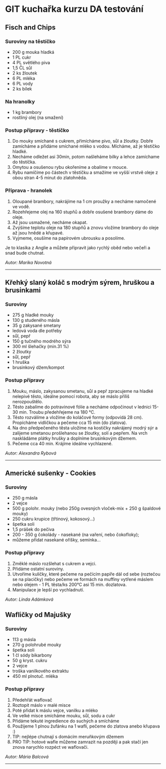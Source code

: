 # GIT kuchařka kurzu DA testování

## Fisch and Chips 

### Suroviny na těstíčko
* 200 g mouka hladká
* 1 PL cukr
* 4 PL světlého piva
* 1,5 ČL sůl
* 2 ks žloutek
* 6 PL mléka
* 6 PL vody
* 2 ks bílek

### Na hranolky
* 1 kg brambory
* rostliný olej (na smažení)

### Postup přípravy - těstíčko 
1. Do mouky smíchané s cukrem, přimícháme pivo, sůl
   a žloutky. Dobře zamícháme a přidáme smíchané mléko s vodou. Mícháme, až je těstíčko hladké.
3. Necháme odležet asi 30min, potom našleháme bilky a lehce zamíchame do těstíčka.
4. Omytou a osušenou rybu okořeníme a obalíme v mouce.
5. Rybu namíčíme po částech v těstíčku a smažíme ve vyšší vrstvě oleje z obou stran 4-5 minut do zlatohněda.

### Příprava - hranolek
1. Oloupané brambory, nakrájíme na 1 cm proužky a necháme namočené ve vodě.
2. Rozehřejeme olej na 160 stupňů a dobře osušené brambory dáme do oleje.
3. Až jsou usmažené, necháme okapat.
4. Zvýšíme teplotu oleje na 180 stupňů a znovu vložíme brambory do oleje až jsou hnědé a křupavé.
5. Vyjmeme, osušíme na papírovém ubrousku a posolíme.
 

Je to klasika z Anglie a můžete připravit jako rychlý oběd nebo večeři a snad bude chutnat.

_Autor: Marika Novotná_

---

## Křehký slaný koláč s modrým sýrem, hruškou a brusinkami

### Suroviny
* 275 g hladké mouky
* 130 g studeného másla
* 35 g zakysané smetany
* ledová voda dle potřeby
* sůl, pepř
* 150 g tučného modrého sýra
* 300 ml šlehačky (min.31 %)
* 2 žloutky
* sůl, pepř
* 1 hruška
* brusinkový džem/kompot

### Postup přípravy
1. Mouku, máslo, zakysanou smetanu, sůl a pepř zpracujeme na hladké nelepivé těsto, ideálne pomocí robota, aby se máslo příliš nerozpouštělo. 
2. Těsto zabalíme do potravinové fólie a necháme odpočinout v lednici 15-30 min. Troubu předehřejeme na 180 °C.
3. Těsto rozválíme a vložíme do koláčové formy (odpovídá 28 cm). Propícháme vidličkou a pečeme cca 15 min (do zlatova).
4. Na dno předpečeného těsta uložíme na kostičky nakrájený modrý sýr a zalijeme smetanou prošlehanou se žloutky, solí a pepřem. Na vrch naskládáme plátky hrušky a doplníme brusinkovým džemem.
5. Pečeme cca 40 min. Krájíme ideálne vychlazené.


_Autor: Alexandra Rybová_

---

## Americké sušenky - Cookies


### Suroviny
* 250 g másla
* 2 vejce
* 500 g polohr. mouky (nebo 250g ovesných vloček-mix + 250 g špaldové mouky)
* 250 cukru krupice (třtinový, kokosový...)
* špetka soli
* 1,5 prášek do pečiva
* 200 - 350 g čokolády - nasekané (na vaření, nebo čokofloky);
* můžeme přidat nasekané oříšky, semínka...


### Postup přípravy
1. Změklé máslo rozšlehat s cukrem a vejci.
2. Přidáme ostatní suroviny.
3. Utvoříme kuličky, které pečeme na pečícím papíře dál od sebe (roztečou se na placičky) nebo pečeme ve formách na
   muffiny vytřené máslem nebo olejem - 1 PL těsta/ks 200°C asi 15 min. dozlatova.
4. Manipulace je lepší po vychladnutí.


_Autor: Linda Adámková_

## Wafličky od Majušky

### Suroviny
* 113 g másla
* 270 g polohrubé mouky
* špetka soli
* 1 čl sódy bikarbony
* 50 g kryst. cukru
* 2 vejce
* troška vanilkového extraktu
* 450 ml plnotuč. mléka

### Postup přípravy
1. Předehřát waflovač
2. Roztopit máslo v malé misce
3. Poté přidat k máslu vejce, vanilku a mléko
4. Ve velké misce smícháme mouku, sůl, sodu a cukr
5. Přidáme tekuté ingredience do suchých a smícháme
6. Použijeme 1 plnou žufánku na 1 wafli, pečeme do zlatova anebo křupava :)
7. TIP: nejlépe chutnají s domácím meruňkovým džemem
8. PRO TIP: hotové wafle můžeme zamrazit na později a pak stačí jen znova 
narychlo rozpéct ve waflovači.

_Autor: Mária Balcová_

---